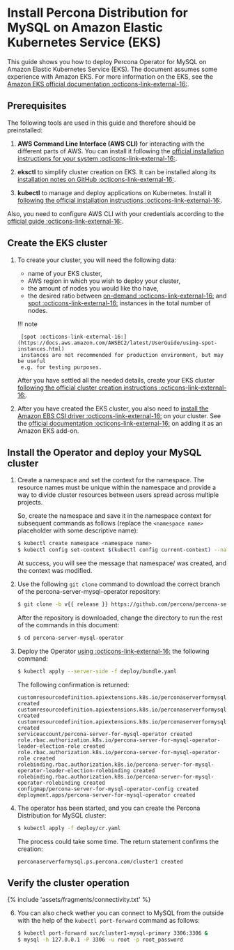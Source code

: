 # Install Percona Distribution for MySQL on Amazon Elastic Kubernetes Service (EKS)

This guide shows you how to deploy Percona Operator for MySQL on Amazon Elastic Kubernetes Service (EKS). The document assumes some experience with Amazon EKS. For more information on the EKS, see the [Amazon EKS official documentation :octicons-link-external-16:](https://aws.amazon.com/eks/).

## Prerequisites

The following tools are used in this guide and therefore should be preinstalled:

1. **AWS Command Line Interface (AWS CLI)** for interacting with the different
    parts of AWS. You can install it following the [official installation instructions for your system :octicons-link-external-16:](https://docs.aws.amazon.com/cli/latest/userguide/cli-chap-install.html).

2. **eksctl** to simplify cluster creation on EKS. It can be installed
    along its [installation notes on GitHub :octicons-link-external-16:](https://github.com/weaveworks/eksctl#installation).

3. **kubectl**  to manage and deploy applications on Kubernetes. Install
    it [following the official installation instructions :octicons-link-external-16:](https://kubernetes.io/docs/tasks/tools/install-kubectl/).

Also, you need to configure AWS CLI with your credentials according to the [official guide :octicons-link-external-16:](https://docs.aws.amazon.com/cli/latest/userguide/cli-chap-configure.html).

## Create the EKS cluster

1. To create your cluster, you will need the following data:

    * name of your EKS cluster,
    * AWS region in which you wish to deploy your cluster,
    * the amount of nodes you would like tho have,
    * the desired ratio between [on-demand :octicons-link-external-16:](https://docs.aws.amazon.com/AWSEC2/latest/UserGuide/ec2-on-demand-instances.html)
        and [spot :octicons-link-external-16:](https://docs.aws.amazon.com/AWSEC2/latest/UserGuide/using-spot-instances.html)
        instances in the total number of nodes.

    !!! note

        [spot :octicons-link-external-16:](https://docs.aws.amazon.com/AWSEC2/latest/UserGuide/using-spot-instances.html)
        instances are not recommended for production environment, but may be useful
        e.g. for testing purposes.

    After you have settled all the needed details, create your EKS cluster [following the official cluster creation instructions :octicons-link-external-16:](https://docs.aws.amazon.com/eks/latest/userguide/create-cluster.html).

2. After you have created the EKS cluster, you also need to [install the Amazon EBS CSI driver :octicons-link-external-16:](https://docs.aws.amazon.com/eks/latest/userguide/ebs-csi.html) on your cluster. See the [official documentation :octicons-link-external-16:](https://docs.aws.amazon.com/eks/latest/userguide/managing-ebs-csi.html) on adding it as an Amazon EKS add-on.

## Install the Operator and deploy your MySQL cluster

1. Create a namespace and set the context for the namespace. The resource names must be unique within the namespace and provide a way to divide cluster resources between users spread across multiple projects.

    So, create the namespace and save it in the namespace context for subsequent commands as follows (replace the `<namespace name>` placeholder with some descriptive name):

    ```{.bash data-prompt="$"}
    $ kubectl create namespace <namespace name>
    $ kubectl config set-context $(kubectl config current-context) --namespace=<namespace name>
    ```

    At success, you will see the message that namespace/<namespace name> was created, and the context was modified.

2. Use the following `git clone` command to download the correct branch of the percona-server-mysql-operator repository:

    ```{.bash data-prompt="$"}
    $ git clone -b v{{ release }} https://github.com/percona/percona-server-mysql-operator
    ```

    After the repository is downloaded, change the directory to run the rest of the commands in this document:

    ```{.bash data-prompt="$"}
    $ cd percona-server-mysql-operator
    ```

3. Deploy the Operator [using :octicons-link-external-16:](https://kubernetes.io/docs/reference/using-api/server-side-apply/) the following command:

    ```{.bash data-prompt="$"}
    $ kubectl apply --server-side -f deploy/bundle.yaml
    ```

    The following confirmation is returned:

    ```{.text .no-copy}
    customresourcedefinition.apiextensions.k8s.io/perconaserverformysqlbackups.ps.percona.com created
    customresourcedefinition.apiextensions.k8s.io/perconaserverformysqlrestores.ps.percona.com created
    customresourcedefinition.apiextensions.k8s.io/perconaserverformysqls.ps.percona.com created
    serviceaccount/percona-server-for-mysql-operator created
    role.rbac.authorization.k8s.io/percona-server-for-mysql-operator-leader-election-role created
    role.rbac.authorization.k8s.io/percona-server-for-mysql-operator-role created
    rolebinding.rbac.authorization.k8s.io/percona-server-for-mysql-operator-leader-election-rolebinding created
    rolebinding.rbac.authorization.k8s.io/percona-server-for-mysql-operator-rolebinding created
    configmap/percona-server-for-mysql-operator-config created
    deployment.apps/percona-server-for-mysql-operator created
    ```

4. The operator has been started, and you can create the Percona Distribution
    for MySQL cluster:

    ```{.bash data-prompt="$"}
    $ kubectl apply -f deploy/cr.yaml
    ```

    The process could take some time.
    The return statement confirms the creation:

    ```{.text .no-copy}
    perconaserverformysql.ps.percona.com/cluster1 created
    ```

## Verify the cluster operation

{% include 'assets/fragments/connectivity.txt' %}


6. You can also check wether you can connect to MySQL from the outside
    with the help of the `kubectl port-forward` command as follows:

    ```{.bash data-prompt="$"}
    $ kubectl port-forward svc/cluster1-mysql-primary 3306:3306 &
    $ mysql -h 127.0.0.1 -P 3306 -u root -p root_password
    ```
